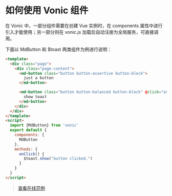 # 如何使用 Vonic 组件

在 Vonic 中，一部分组件需要在创建 Vue 实例时，在 components 属性中进行引入才能使用；另一部分则在 vonic.js 加载后自动注册为全局服务，可直接调用。

下面以 MdButton 和 $toast 两类组件为例进行说明：

```html
<template>
  <div class="page">
    <div class="page-content">
      <md-button class="button button-assertive button-block">
        just a button
      </md-button>

      <md-button class="button button-balanced button-block" @click="onClick()">
        show toast
      </md-button>
    </div>
  </div>
</template>
<script>
  import {MdButton} from 'vonic'
  export default {
    components: {
      MdButton
    },
    methods: {
      onClick() {
        $toast.show("button clicked.")
      }
    }
  }
</script>
```

> [查看在线范例](https://jsfiddle.net/wangdahoo/wee3kwnk/)

